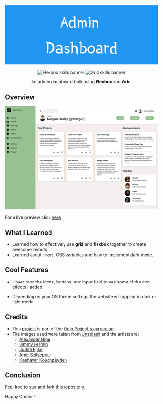 ![Banner logo](assets/images/banner.png)

<div style="text-align: center">

![Flexbox skills banner](https://img.shields.io/badge/skills_applied-flexbox-blue)
![Grid skills banner](https://img.shields.io/badge/skills_applied-grid-purple)

</div>

<div style="text-align: center">

An admin dashboard built using **Flexbox** and **Grid**.

</div>

## Overview

![Preview Image](assets/images/preview.png)

For a live preview click [here](https://lindelwa122.github.io/odin-admin-dashboard)

## What I Learned

- Learned how to effectively use **grid** and **flexbox** together to create awesome layouts.
- Learned about `:root`, CSS variables and how to implement dark mode.

## Cool Features

- Hover over the icons, buttons, and input field to see some of the cool effects I added.

- Depending on your OS theme settings the website will appear in dark or light mode.

## Credits

* This [project](https://www.theodinproject.com/lessons/node-path-intermediate-html-and-css-admin-dashboard) is part of the [Odin Project's curriculum](https://www.theodinproject.com).
* The images used were taken from [Unsplash](https://unsplash.com) and the artists are:
    * [Alexander Hipp](https://unsplash.com/@alexanderhipp)
    * [Jimmy Fermin](https:/unsplash.com/@jimmyferminphotography)
    * [Judith Ejike](https://unsplash.com/judithwealth)
    * [Amir Seilsepour](https://unsplash.com/@amiresel)
    * [Kashayar Kouchpeydeh](https://unsplash.com/@kouchpeydeh)

## Conclusion

Feel free to star and fork this repository.

Happy Coding!